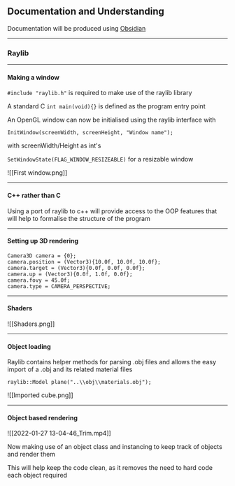 ## Documentation and Understanding
Documentation will be produced using [Obsidian](https://obsidian.md/)


---
### Raylib
---
#### Making a window

```#include "raylib.h"``` is required to make use of the raylib library

A standard C `int main(void){}` is defined as the program entry point

An OpenGL window can now be initialised using the raylib interface with

```InitWindow(screenWidth, screenHeight, "Window name");```

with screenWidth/Height as int's

```SetWindowState(FLAG_WINDOW_RESIZEABLE)``` for a resizable window

![[First window.png]]

---
#### C++ rather than C

Using a port of raylib to c++ will provide access to the OOP features that will help to formalise the structure of the program

---
#### Setting up 3D rendering

```
Camera3D camera = {0};
camera.position = (Vector3){10.0f, 10.0f, 10.0f};
camera.target = (Vector3){0.0f, 0.0f, 0.0f};
camera.up = (Vector3){0.0f, 1.0f, 0.0f};
camera.fovy = 45.0f;
camera.type = CAMERA_PERSPECTIVE;
```

---
#### Shaders

![[Shaders.png]]

---
#### Object loading

Raylib contains helper methods for parsing .obj files and allows the easy import of a .obj and its related material files

```
raylib::Model plane("..\\obj\\materials.obj");
```

![[Imported cube.png]]

---
#### Object based rendering

![[2022-01-27 13-04-46_Trim.mp4]]

Now making use of an object class and instancing to keep track of objects and render them

This will help keep the code clean, as it removes the need to hard code each object required